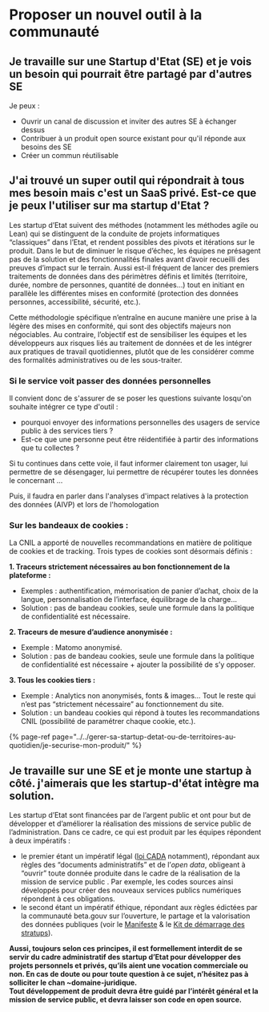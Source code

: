 # Proposer un nouvel outil à la communauté

## Je travaille sur une Startup d'Etat \(SE\) et je vois un besoin qui pourrait être partagé par d'autres SE

Je peux : 

* Ouvrir un canal de discussion et inviter des autres SE à échanger dessus
* Contribuer à un produit open source existant pour qu'il réponde aux besoins des SE
* Créer un commun réutilisable

## J'ai trouvé un super outil qui répondrait à tous mes besoin mais c'est un SaaS privé. Est-ce que je peux l'utiliser sur ma startup d'Etat ?

Les startup d’Etat suivent des méthodes \(notamment les méthodes agile ou Lean\) qui se distinguent de la conduite de projets informatiques “classiques” dans l’Etat, et rendent possibles des pivots et itérations sur le produit. Dans le but de diminuer le risque d’échec, les équipes ne présagent pas de la solution et des fonctionnalités finales avant d’avoir recueilli des preuves d’impact sur le terrain. Aussi est-il fréquent de lancer des premiers traitements de données dans des périmètres définis et limités \(territoire, durée, nombre de personnes, quantité de données…\) tout en initiant en parallèle les différentes mises en conformité \(protection des données personnes, accessibilité, sécurité, etc.\).

Cette méthodologie spécifique n’entraîne en aucune manière une prise à la légère des mises en conformité, qui sont des objectifs majeurs non négociables. Au contraire, l’objectif est de sensibiliser les équipes et les développeurs aux risques liés au traitement de données et de les intégrer aux pratiques de travail quotidiennes, plutôt que de les considérer comme des formalités administratives ou de les sous-traiter.

### Si le service voit passer des données personnelles

Il convient donc de s'assurer de se poser les questions suivante losqu'on souhaite intégrer ce type d'outil  : 

* pourquoi envoyer des informations personnelles des usagers de service public à des services tiers ?
* Est-ce que une personne peut être réidentifiée à partir des informations que tu collectes ?

Si tu continues dans cette voie, il faut informer clairement ton usager, lui permettre de se désengager, lui permettre de récupérer toutes les données le concernant ...

Puis, il faudra en parler dans l'analyses d'impact relatives à la protection des données \(AIVP\) et lors de l'homologation

### Sur les bandeaux de cookies :

La CNIL a apporté de nouvelles recommandations en matière de politique de cookies et de tracking. Trois types de cookies sont désormais définis :

**1. Traceurs strictement nécessaires au bon fonctionnement de la plateforme :**

* Exemples : authentification, mémorisation de panier d’achat, choix de la langue, personnalisation de l’interface, équilibrage de la charge…
* Solution : pas de bandeau cookies, seule une formule dans la politique de confidentialité est nécessaire.

**2. Traceurs de mesure d’audience anonymisée :**

* Exemple : Matomo anonymisé.
* Solution : pas de bandeau cookies, seule une formule dans la politique de confidentialité est nécessaire + ajouter la possibilité de s’y opposer.

**3. Tous les cookies tiers :**

* Exemple : Analytics non anonymisés, fonts & images… Tout le reste qui n’est pas “strictement nécessaire” au fonctionnement du site.
* Solution : un bandeau cookies qui répond à toutes les recommandations CNIL \(possibilité de paramétrer chaque cookie, etc.\).

{% page-ref page="../../gerer-sa-startup-detat-ou-de-territoires-au-quotidien/je-securise-mon-produit/" %}

## Je travaille sur une SE et je monte une startup à côté.  j'aimerais que les startup-d'état intègre ma solution.

Les startup d’Etat sont financées par de l’argent public et ont pour but de développer et d’améliorer la réalisation des missions de service public de l’administration. Dans ce cadre, ce qui est produit par les équipes répondent à deux impératifs :

* le premier étant un impératif légal \([loi CADA](https://www.cada.fr/connaitre-la-loi-cada) notamment\), répondant aux règles des “documents administratifs” et de l’_open data_, obligeant à “ouvrir” toute donnée produite dans le cadre de la réalisation de la mission de service public . Par exemple, les codes sources ainsi développés pour créer des nouveaux services publics numériques répondent à ces obligations.
* le second étant un impératif éthique, répondant aux règles édictées par la communauté beta.gouv sur l’ouverture, le partage et la valorisation des données publiques \(voir le [Manifeste](https://beta.gouv.fr/approche/manifeste) & le [Kit de démarrage des stratups](https://doc.incubateur.net/communaute/gerer-sa-startup-detat-ou-de-territoires-au-quotidien/la-vie-dune-se/construction/kit-de-demarrage#standards-de-qualite-logicielle)\).

**Aussi, toujours selon ces principes, il est formellement interdit de se servir du cadre administratif des startup d’Etat pour développer des projets personnels et privés, qu’ils aient une vocation commerciale ou non. En cas de doute ou pour toute question à ce sujet, n’hésitez pas à solliciter le chan ~domaine-juridique.  
Tout développement de produit devra être guidé par l’intérêt général et la mission de service public, et devra laisser son code en open source.**

